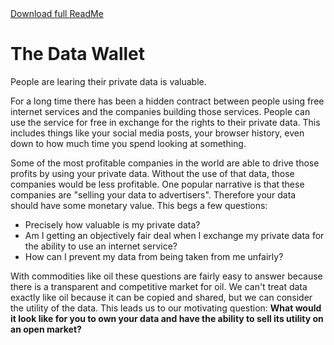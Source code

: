 
<a href="https://www.dropbox.com/s/lqksd17iv57an2b/TheDataWalletExplainedv1.html?dl=0" download="TheDataWalletExplained">
  Download full ReadMe
</a>

# The Data Wallet

People are learing their private data is valuable.

For a long time there has been a hidden contract between people using free internet services and the companies building those services. People can use the service for free in exchange for the rights to their private data. This includes things like your social media posts, your browser history, even down to how much time you spend looking at something.

Some of the most profitable companies in the world are able to drive those profits by using your private data. Without the use of that data, those companies would be less profitable. One popular narrative is that these companies are "selling your data to advertisers". Therefore your data should have some monetary value. This begs a few questions:

* Precisely how valuable is my private data?
* Am I getting an objectively fair deal when I exchange my private data for the ability to use an internet service?
* How can I prevent my data from being taken from me unfairly?

With commodities like oil these questions are fairly easy to answer because there is a transparent and competitive market for oil. We can't treat data exactly like oil because it can be copied and shared, but we can consider the utility of the data. This leads us to our motivating question: **What would it look like for you to own your data and have the ability to sell its utility on an open market?**
